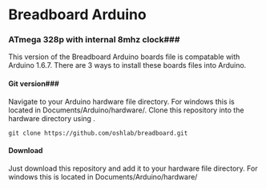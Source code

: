 # Breadboard Arduino
### ATmega 328p with internal 8mhz clock###

This version of the Breadboard Arduino boards file is compatable with Arduino 1.6.7. There are 3 ways to install these boards files into Arduino.

#### Git version###
Navigate to your Arduino hardware file directory. For windows this is located in Documents/Arduino/hardware/. Clone this repository into the hardware directory using .

```
git clone https://github.com/oshlab/breadboard.git
```

#### Download ####
Just download this repository and add it to your hardware file directory. For windows this is located in Documents/Arduino/hardware/



